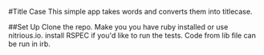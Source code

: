 #Title Case
This simple app takes words and converts them into titlecase.

##Set Up
Clone the repo.
Make you you have ruby installed or use nitrious.io. 
install RSPEC if you'd like to run the tests. 
Code from lib file can be run in irb.
